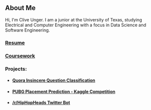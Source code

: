 ## About Me

Hi, I'm Clive Unger. I am a junior at the University of Texas, studying Electrical and Computer Engineering with a focus in Data Science and Software Engineering.

### [Resume](https://cliveunger.github.io/CliveUngerResume.pdf)

### [Coursework](./education.md)

### Projects:

- #### [Quora Insincere Question Classification](https://yuan-chang-ut.github.io/Data-Science-Principles-Final-Project/)

- #### [PUBG Placement Prediction - Kaggle Competition](https://cliveunger.github.io/EE460J_Final_Project_PUBG/)

- #### [/r/HipHopHeads Twitter Bot](https://twitter.com/HipHopHeadNews)

